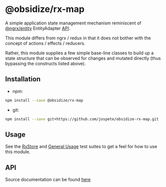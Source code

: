 # @obsidize/rx-map

A simple application state management mechanism reminiscent of  [@ngrx/entity](https://ngrx.io/api/entity) EntityAdapter [API](https://ngrx.io/guide/entity/adapter#adapter-collection-methods).

This module differs from ngrx / redux in that it does not bother with the concept of actions / effects / reducers.

Rather, this module supplies a few simple base-line classes to build up a state structure that can be observed for changes and mutated directly (thus bypassing the constructs listed above).

## Installation

- npm:

```bash
npm install --save @obsidize/rx-map
```

- git:

```bash
npm install --save git+https://github.com/jospete/obsidize-rx-map.git
```

## Usage

See the [RxStore](https://github.com/jospete/obsidize-rx-map/blob/master/tests/rx-store.spec.ts)
and [General Usage](https://github.com/jospete/obsidize-rx-map/blob/master/tests/general-usage.spec.ts)
test suites to get a feel for how to use this module.

## API

Source documentation can be found [here](https://jospete.github.io/obsidize-rx-map/)